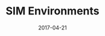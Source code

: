 ---
layout: post
title: SIM Environments
name: tri
date: 2017-04-21
img: trienvTab.png
alt: image-alt
description: "Toyota Research Institute / Woven by Toyota"
image_items: [
    {
        title: Toyota Research Institute / Woven by Toyota - Environments,
        vimeo_video: "https://player.vimeo.com/video/826012591",
        description: "Tokyo - Odaiba / 2021 Olympic Park"
    },
    
    {
        img: Odaiba_Unity_1.png,
        description: ""
    },
    {
        img: Odaiba_Unity_2.png,
        description: ""
    },
    {
        img: Odaiba_Unity_3.png,
        description: ""
    },
    {
        img: Odaiba_Unity_4.png,
        description: "Toyota - Gazoo Race Track"
    },
    {
        img: Gazoo_1.png,
        description: ""
    },
    {
        img: Gazoo_2.png,
        description: ""
    },
    {
        img: Gazoo_3.png,
        description: ""
    },
    {
        img: Gazoo_4.png,
        description: ""
    },
    {
        img: Gazoo_5.png,
        description: ""
    },
    {
        img: Gazoo_7.png,
        description: ""
    },
    {
        img: Gazoo_8.png,
        description: ""
    },
    {
        img: ACM_V_1.jpg,
        description: ""
    },
    {
        img: ACM_V_5.jpg,
        description: ""
    },
    {
        img: ACM_1.png,
        description: ""
    },
    {
        img: ACM_4.png,
        description: ""
    },
    {
        img: ACM_3.png,
        description: ""
    },
    {
        img: 80I_1.jpg,
        description: ""
    },
    {
        img: 80I_2.jpg,
        description: ""
    },
    {
        img: 80IV_1.jpg,
        description: ""
    },
    {
        img: 80IV_2.jpg,
        description: ""
    },
    {
        img: 80IV_3.jpg,
        description: ""
    },
    {
        img: 80IV_7.jpg,
        description: ""
    },
]
---